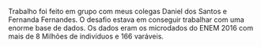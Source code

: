 Trabalho foi feito em grupo com meus colegas Daniel dos Santos e Fernanda Fernandes. O desafio estava em conseguir trabalhar com uma enorme base de dados. Os dados eram os microdados do ENEM 2016 com mais de 8 Milhões de indivíduos e 166 varáveis.
